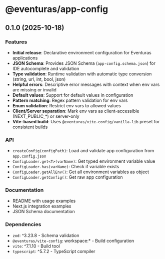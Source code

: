# @eventuras/app-config

## 0.1.0 (2025-10-18)

### Features

- **Initial release**: Declarative environment configuration for Eventuras applications
- **JSON Schema**: Provides JSON Schema (`app-config.schema.json`) for IDE autocomplete and validation
- **Type validation**: Runtime validation with automatic type conversion (string, url, int, bool, json)
- **Helpful errors**: Descriptive error messages with context when env vars are missing or invalid
- **Default values**: Support for default values in configuration
- **Pattern matching**: Regex pattern validation for env vars
- **Enum validation**: Restrict env vars to allowed values
- **Client/Server separation**: Mark env vars as client-accessible (NEXT_PUBLIC_*) or server-only
- **Vite-based build**: Uses `@eventuras/vite-config/vanilla-lib` preset for consistent builds

### API

- `createConfig(configPath)`: Load and validate app configuration from `app.config.json`
- `ConfigLoader.get<T>(varName)`: Get typed environment variable value
- `ConfigLoader.has(varName)`: Check if variable exists
- `ConfigLoader.getAllEnv()`: Get all environment variables as object
- `ConfigLoader.getConfig()`: Get raw app configuration

### Documentation

- README with usage examples
- Next.js integration examples
- JSON Schema documentation

### Dependencies

- `zod`: ^3.23.8 - Schema validation
- `@eventuras/vite-config`: workspace:* - Build configuration
- `vite`: ^7.1.10 - Build tool
- `typescript`: ^5.7.2 - TypeScript compiler
